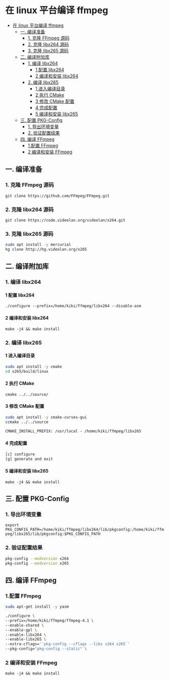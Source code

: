 # 在 linux 平台编译 ffmpeg

- [在 linux 平台编译 ffmpeg](#在-linux-平台编译-ffmpeg)
  - [一. 编译准备](#一-编译准备)
    - [1. 克隆 FFmpeg 源码](#1-克隆-ffmpeg-源码)
    - [2. 克隆 libx264 源码](#2-克隆-libx264-源码)
    - [3. 克隆 libx265 源码](#3-克隆-libx265-源码)
  - [二. 编译附加库](#二-编译附加库)
    - [1. 编译 libx264](#1-编译-libx264)
      - [1 配置 libx264](#1-配置-libx264)
      - [2 编译和安装 libx264](#2-编译和安装-libx264)
    - [2. 编译 libx265](#2-编译-libx265)
      - [1 进入编译目录](#1-进入编译目录)
      - [2 执行 CMake](#2-执行-cmake)
      - [3 修改 CMake 配置](#3-修改-cmake-配置)
      - [4 完成配置](#4-完成配置)
      - [5 编译和安装 libx265](#5-编译和安装-libx265)
  - [三. 配置 PKG-Config](#三-配置-pkg-config)
    - [1. 导出环境变量](#1-导出环境变量)
    - [2. 验证配置结果](#2-验证配置结果)
  - [四. 编译 FFmpeg](#四-编译-ffmpeg)
    - [1.配置 FFmpeg](#1配置-ffmpeg)
    - [2 编译和安装 FFmpeg](#2-编译和安装-ffmpeg)

## 一. 编译准备

### 1. 克隆 FFmpeg 源码

`git clone https://github.com/FFmpeg/FFmpeg.git`

### 2. 克隆 libx264 源码

`git clone https://code.videolan.org/videolan/x264.git`

### 3. 克隆 libx265 源码

```sh
sudo apt install -y mercurial
hg clone http://hg.videolan.org/x265
```

## 二. 编译附加库

### 1. 编译 libx264

#### 1 配置 libx264

`./configure --prefix=/home/kiki/ffmpeg/libx264 --disable-asm`

#### 2 编译和安装 libx264

`make -j4 && make install`

### 2. 编译 libx265

#### 1 进入编译目录

```sh
sudo apt install -y cmake
cd x265/build/linux
```

#### 2 执行 CMake

`cmake ../../source/`

#### 3 修改 CMake 配置

```sh
sudo apt install -y cmake-curses-gui
ccmake ../../source
```

```txt
CMAKE_INSTALL_PREFIX: /usr/local - /home/kiki/ffmpeg/libx265
```

#### 4 完成配置

```sh
[c] configure
[g] generate and exit
```

#### 5 编译和安装 libx265

`make -j4 && make install`

## 三. 配置 PKG-Config

### 1. 导出环境变量

`export PKG_CONFIG_PATH=/home/kiki/ffmpeg/libx264/lib/pkgconfig:/home/kiki/ffmpeg/libx265/lib/pkgconfig:$PKG_CONFIG_PATH`

### 2. 验证配置结果

```sh
pkg-config --modversion x264
pkg-config --modversion x265
```

## 四. 编译 FFmpeg

### 1.配置 FFmpeg

```sh
sudo apt-get install -y yasm

./configure \
--prefix=/home/kiki/ffmpeg/ffmpeg-4.1 \
--enable-shared \
--enable-gpl \
--enable-libx264 \
--enable-libx265 \
--extra-cflags='`pkg-config --cflags --libs x264 x265`'
--pkg-config="pkg-config --static" \
```

### 2 编译和安装 FFmpeg

`make -j4 && make install`
